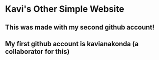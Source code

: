 # Kavi's Other Simple Website

## This was made with my second github account!
## My first github account is kavianakonda (a collaborator for this)
